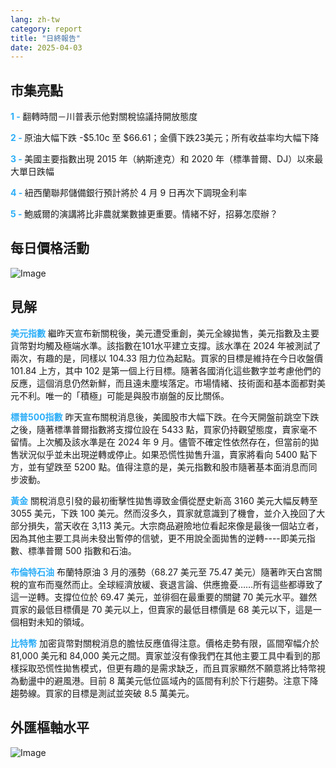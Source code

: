 ```yaml
---
lang: zh-tw
category: report
title: "日終報告"
date: 2025-04-03
---
```



<h2>市集亮點</h2>
<strong style="color: #2caef7;">1 - </strong> 翻轉時間－川普表示他對關稅協議持開放態度

<strong style="color: #2caef7;">2 - </strong> 原油大幅下跌 -$5.10c 至 $66.61；金價下跌23美元；所有收益率均大幅下降

<strong style="color: #2caef7;">3 - </strong> 美國主要指數出現 2015 年（納斯達克）和 2020 年（標準普爾、DJ）以來最大單日跌幅

<strong style="color: #2caef7;">4 - </strong> 紐西蘭聯邦儲備銀行預計將於 4 月 9 日再次下調現金利率

<strong style="color: #2caef7;">5 - </strong> 鮑威爾的演講將比非農就業數據更重要。情緒不好，招募怎麼辦？



<h2>每日價格活動</h2>
<img src="https://markleighedu.github.io/img/Apr-2025/03-Apr-2025/price.jpg" alt="Image"/>

<h2>見解</h2>
<strong style="color: #2caef7;">美元指數</strong> 繼昨天宣布新關稅後，美元遭受重創，美元全線拋售，美元指數及主要貨幣對均觸及極端水準。該指數在101水平建立支撐。該水準在 2024 年被測試了兩次，有趣的是，同樣以 104.33 阻力位為起點。買家的目標是維持在今日收盤價 101.84 上方，其中 102 是第一個上行目標。隨著各國消化這些數字並考慮他們的反應，這個消息仍然新鮮，而且遠未塵埃落定。市場情緒、技術面和基本面都對美元不利。唯一的「積極」可能是與股市崩盤的反比關係。

<strong style="color: #2caef7;">標普500指數</strong> 昨天宣布關稅消息後，美國股市大幅下跌。在今天開盤前跳空下跌之後，隨著標準普爾指數將支撐位設在 5433 點，買家仍持觀望態度，賣家毫不留情。上次觸及該水準是在 2024 年 9 月。儘管不確定性依然存在，但當前的拋售狀況似乎並未出現逆轉或停止。如果恐慌性拋售升溫，賣家將看向 5400 點下方，並有望跌至 5200 點。值得注意的是，美元指數和股市隨著基本面消息而同步波動。  

<strong style="color: #2caef7;">黃金</strong> 關稅消息引發的最初衝擊性拋售導致金價從歷史新高 3160 美元大幅反轉至 3055 美元，下跌 100 美元。然而沒多久，買家就意識到了機會，並介入挽回了大部分損失，當天收在 3,113 美元。大宗商品避險地位看起來像是最後一個站立者，因為其他主要工具尚未發出暫停的信號，更不用說全面拋售的逆轉----即美元指數、標準普爾 500 指數和石油。

<strong style="color: #2caef7;">布倫特石油</strong> 布蘭特原油 3 月的漲勢（68.27 美元至 75.47 美元）隨著昨天白宮關稅的宣布而戛然而止。全球經濟放緩、衰退言論、供應擔憂……所有這些都導致了這一逆轉。支撐位位於 69.47 美元，並徘徊在最重要的關鍵 70 美元水平。雖然買家的最低目標價是 70 美元以上，但賣家的最低目標價是 68 美元以下，這是一個相對未知的領域。 

<strong style="color: #2caef7;">比特幣</strong> 加密貨幣對關稅消息的膽怯反應值得注意。價格走勢有限，區間窄幅介於 81,000 美元和 84,000 美元之間。賣家並沒有像我們在其他主要工具中看到的那樣採取恐慌性拋售模式，但更有趣的是需求缺乏，而且買家顯然不願意將比特幣視為動盪中的避風港。目前 8 萬美元低位區域內的區間有利於下行趨勢。注意下降趨勢線。買家的目標是測試並突破 8.5 萬美元。



<h2>外匯樞軸水平</h2>
<img src="https://markleighedu.github.io/img/Apr-2025/03-Apr-2025/pivot.jpg" alt="Image"/>